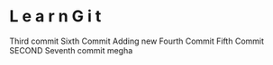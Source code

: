 #   L e a r n G i t 
Third commit 
Sixth Commit 
Adding new
Fourth Commit
Fifth Commit
SECOND
Seventh commit megha
 
